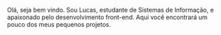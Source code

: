 Olá, seja bem vindo. Sou Lucas, estudante de Sistemas de Informação, e apaixonado pelo desenvolvimento front-end. Aqui você encontrará um pouco dos meus pequenos projetos.

<!---
1uscas/1uscas is a ✨ special ✨ repository because its `README.md` (this file) appears on your GitHub profile.
You can click the Preview link to take a look at your changes.
--->
